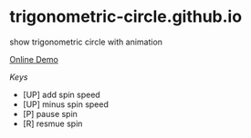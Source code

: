 # trigonometric-circle.github.io
show trigonometric circle with animation

[Online Demo](https://code-irans.github.io/trigonometric-circle.github.io/trigonometric_circle.html)

*Keys*
* [UP] add spin speed
* [UP] minus spin speed
* [P] pause spin
* [R] resmue spin
